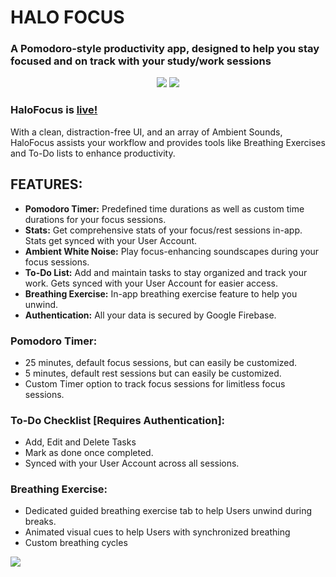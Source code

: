 # HALO FOCUS

<h3>A Pomodoro-style productivity app, designed to help you stay focused and on track with your study/work sessions</h3>
<div align="center">
  <span>
    <img src="https://api.netlify.com/api/v1/badges/d8fc2ebb-90ca-43f3-b061-093d64262a65/deploy-status" /> 
    <img src="https://github.com/github/docs/actions/workflows/codeql.yml/badge.svg?event=push"/>
  </span>
</div>

### HaloFocus is [live!](https://halofocus.netlify.app "Halo Focus")
With a clean, distraction-free UI, and an array of Ambient Sounds, HaloFocus assists your workflow and provides tools like Breathing Exercises and To-Do lists to enhance productivity.

## FEATURES:
- **Pomodoro Timer:** Predefined time durations as well as custom time durations for your focus sessions.
- **Stats:** Get comprehensive stats of your focus/rest sessions in-app. Stats get synced with your User Account.
- **Ambient White Noise:** Play focus-enhancing soundscapes during your focus sessions.
- **To-Do List:** Add and maintain tasks to stay organized and track your work. Gets synced with your User Account for easier access.
- **Breathing Exercise:** In-app breathing exercise feature to help you unwind.
- **Authentication:** All your data is secured by Google Firebase.

### Pomodoro Timer:
- 25 minutes, default focus sessions, but can easily be customized.
- 5 minutes, default rest sessions but can easily be customized.
- Custom Timer option to track focus sessions for limitless focus sessions.

### To-Do Checklist [Requires Authentication]:
- Add, Edit and Delete Tasks
- Mark as done once completed.
- Synced with your User Account across all sessions.

### Breathing Exercise:
- Dedicated guided breathing exercise tab to help Users unwind during breaks.
- Animated visual cues to help Users with synchronized breathing
- Custom breathing cycles

![](https://raw.githubusercontent.com/catppuccin/catppuccin/main/assets/footers/gray0_ctp_on_line.svg?sanitize=true)
